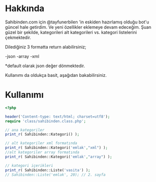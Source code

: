 Hakkında
====================

Sahibinden.com için @tayfunerbilen 'in eskiden hazırlamış olduğu bot'u güncel hale getirdim. Ve yeni özellikler eklemeye devam edeceğim. 
Şuan güzel bir şekilde, kategorileri alt kategorileri vs. kategori listelerini  çekmektedir.

Dilediğiniz 3 formatta return alabilirsiniz;

-json
-array
-xml


*default olarak json değer dönmektedir.


Kullanımı da oldukça basit, aşağıdan bakabilirsiniz.



Kullanımı
====================

```php
<?php

header('Content-type: text/html; charset=utf8');
require 'class/sahibinden.class.php';

// ana kategoriler
print_r( Sahibinden::Kategori() );

// alt kategoriler xml formatında
print_r( Sahibinden::Kategori('emlak',"xml") );
//alt kategoriler array formatında
print_r( Sahibinden::Kategori('emlak',"array") );

// kategori içerikleri
print_r( Sahibinden::Liste('vasita') );
// Sahibinden::Liste('emlak', 20); // 2. sayfa
